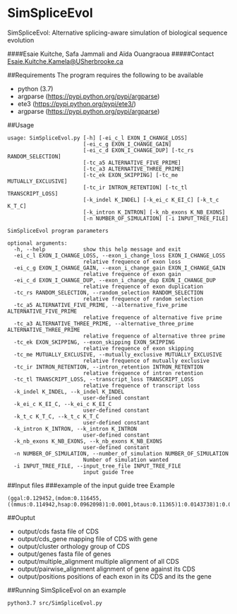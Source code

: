 # SimSpliceEvol
SimSpliceEvol: Alternative splicing-aware simulation of biological sequence evolution

####Esaie Kuitche, Safa Jammali and Aïda Ouangraoua 
#####Contact Esaie.Kuitche.Kamela@USherbrooke.ca

##Requirements The program requires the following to be available

* python (3.7)
* argparse (https://pypi.python.org/pypi/argparse)
* ete3 (https://pypi.python.org/pypi/ete3/)
* argparse (https://pypi.python.org/pypi/argparse)

##Usage
```
usage: SimSpliceEvol.py [-h] [-ei_c_l EXON_I_CHANGE_LOSS]
                        [-ei_c_g EXON_I_CHANGE_GAIN]
                        [-ei_c_d EXON_I_CHANGE_DUP] [-tc_rs RANDOM_SELECTION]
                        [-tc_a5 ALTERNATIVE_FIVE_PRIME]
                        [-tc_a3 ALTERNATIVE_THREE_PRIME]
                        [-tc_ek EXON_SKIPPING] [-tc_me MUTUALLY_EXCLUSIVE]
                        [-tc_ir INTRON_RETENTION] [-tc_tl TRANSCRIPT_LOSS]
                        [-k_indel K_INDEL] [-k_ei_c K_EI_C] [-k_t_c K_T_C]
                        [-k_intron K_INTRON] [-k_nb_exons K_NB_EXONS]
                        [-n NUMBER_OF_SIMULATION] [-i INPUT_TREE_FILE]

SimSpliceEvol program parameters

optional arguments:
  -h, --help            show this help message and exit
  -ei_c_l EXON_I_CHANGE_LOSS, --exon_i_change_loss EXON_I_CHANGE_LOSS
                        relative frequence of exon loss
  -ei_c_g EXON_I_CHANGE_GAIN, --exon_i_change_gain EXON_I_CHANGE_GAIN
                        relative frequence of exon gain
  -ei_c_d EXON_I_CHANGE_DUP, --exon_i_change_dup EXON_I_CHANGE_DUP
                        relative frequence of exon duplication
  -tc_rs RANDOM_SELECTION, --random_selection RANDOM_SELECTION
                        relative frequence of random selection
  -tc_a5 ALTERNATIVE_FIVE_PRIME, --alternative_five_prime ALTERNATIVE_FIVE_PRIME
                        relative frequence of alternative five prime
  -tc_a3 ALTERNATIVE_THREE_PRIME, --alternative_three_prime ALTERNATIVE_THREE_PRIME
                        relative frequence of alternative three prime
  -tc_ek EXON_SKIPPING, --exon_skipping EXON_SKIPPING
                        relative frequence of exon skipping
  -tc_me MUTUALLY_EXCLUSIVE, --mutually_exclusive MUTUALLY_EXCLUSIVE
                        relative frequence of mutually exclusive
  -tc_ir INTRON_RETENTION, --intron_retention INTRON_RETENTION
                        relative frequence of intron retention
  -tc_tl TRANSCRIPT_LOSS, --transcript_loss TRANSCRIPT_LOSS
                        relative frequence of transcript loss
  -k_indel K_INDEL, --k_indel K_INDEL
                        user-defined constant
  -k_ei_c K_EI_C, --k_ei_c K_EI_C
                        user-defined constant
  -k_t_c K_T_C, --k_t_c K_T_C
                        user-defined constant
  -k_intron K_INTRON, --k_intron K_INTRON
                        user-defined constant
  -k_nb_exons K_NB_EXONS, --k_nb_exons K_NB_EXONS
                        user-defined constant
  -n NUMBER_OF_SIMULATION, --number_of_simulation NUMBER_OF_SIMULATION
                        Number of simulation wanted
  -i INPUT_TREE_FILE, --input_tree_file INPUT_TREE_FILE
                        input guide Tree

```

##Input files
###example of the input guide tree
Example
```
(ggal:0.129452,(mdom:0.116455,((mmus:0.114942,hsap:0.0962098)1:0.0001,btaus:0.11365)1:0.0143738)1:0.0100642);

```
##Ouptut
* output/cds fasta file of CDS
* output/cds_gene mapping file of CDS with gene
* output/cluster orthology group of CDS
* output/genes fasta file of genes
* output/multiple_alignment multiple alignment of all CDS
* output/pairwise_alignment alignment of gene against its CDS
* output/positions positions of each exon in its CDS and its the gene

##Running SimSpliceEvol on an example
```
python3.7 src/SimSpliceEvol.py
```
